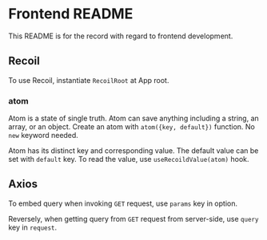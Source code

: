 # Frontend README
This README is for the record with regard to frontend development.

## Recoil
To use Recoil, instantiate `RecoilRoot` at App root.
### atom
Atom is a state of single truth. Atom can save anything including a string,
an array, or an object. Create an atom with `atom({key, default})` function.
No `new` keyword needed.

Atom has its distinct key and corresponding value. The default value can be set with
`default` key. To read the value, use `useRecoildValue(atom)` hook.

## Axios
To embed query when invoking `GET` request,
use `params` key in option.

Reversely, when getting query from `GET` request from server-side,
use `query` key in `request`.
